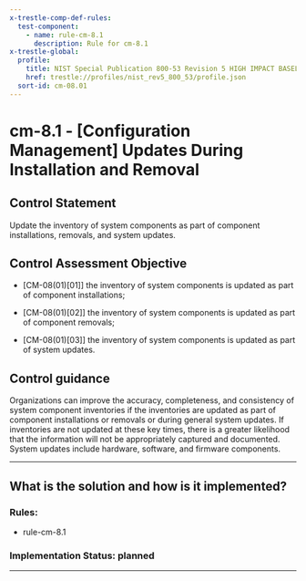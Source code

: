 ```yaml
---
x-trestle-comp-def-rules:
  test-component:
    - name: rule-cm-8.1
      description: Rule for cm-8.1
x-trestle-global:
  profile:
    title: NIST Special Publication 800-53 Revision 5 HIGH IMPACT BASELINE
    href: trestle://profiles/nist_rev5_800_53/profile.json
  sort-id: cm-08.01
---
```


# cm-8.1 - \[Configuration Management\] Updates During Installation and Removal

## Control Statement

Update the inventory of system components as part of component installations, removals, and system updates.

## Control Assessment Objective

- \[CM-08(01)[01]\] the inventory of system components is updated as part of component installations;

- \[CM-08(01)[02]\] the inventory of system components is updated as part of component removals;

- \[CM-08(01)[03]\] the inventory of system components is updated as part of system updates.

## Control guidance

Organizations can improve the accuracy, completeness, and consistency of system component inventories if the inventories are updated as part of component installations or removals or during general system updates. If inventories are not updated at these key times, there is a greater likelihood that the information will not be appropriately captured and documented. System updates include hardware, software, and firmware components.

______________________________________________________________________

## What is the solution and how is it implemented?

<!-- For implementation status enter one of: implemented, partial, planned, alternative, not-applicable -->

<!-- Note that the list of rules under ### Rules: is read-only and changes will not be captured after assembly to JSON -->

<!-- Add control implementation description here for control: cm-8.1 -->

### Rules:

  - rule-cm-8.1

### Implementation Status: planned

______________________________________________________________________
